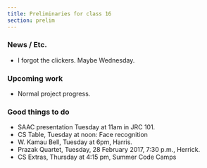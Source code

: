 ```yaml
---
title: Preliminaries for class 16
section: prelim
---
```

### News / Etc.

* I forgot the clickers.  Maybe Wednesday.

### Upcoming work

* Normal project progress.

### Good things to do

* SAAC presentation Tuesday at 11am in JRC 101.
* CS Table, Tuesday at noon: Face recognition
* W. Kamau Bell, Tuesday at 6pm, Harris.
* Prazak Quartet, Tuesday, 28 February 2017, 7:30 p.m., Herrick.
* CS Extras, Thursday at 4:15 pm, Summer Code Camps

